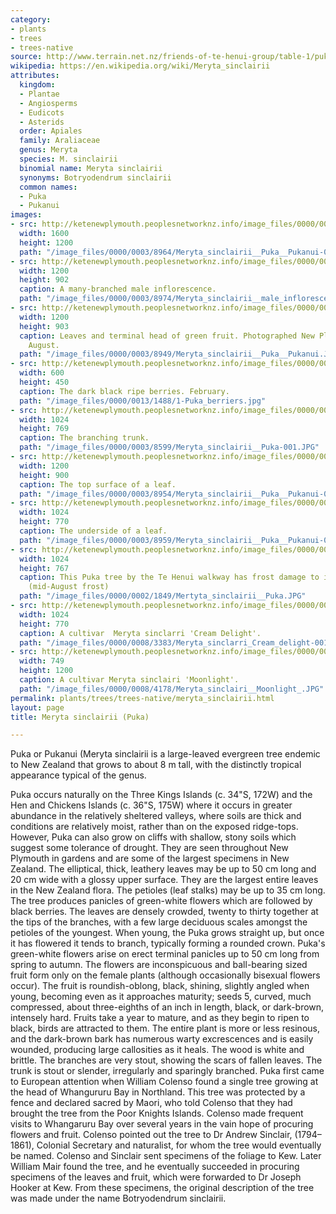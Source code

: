 ```yaml
---
category:
- plants
- trees
- trees-native
source: http://www.terrain.net.nz/friends-of-te-henui-group/table-1/puka-meryta-sinclairii.html
wikipedia: https://en.wikipedia.org/wiki/Meryta_sinclairii
attributes:
  kingdom:
  - Plantae
  - Angiosperms
  - Eudicots
  - Asterids
  order: Apiales
  family: Araliaceae
  genus: Meryta
  species: M. sinclairii
  binomial name: Meryta sinclairii
  synonyms: Botryodendrum sinclairii
  common names:
  - Puka
  - Pukanui
images:
- src: http://ketenewplymouth.peoplesnetworknz.info/image_files/0000/0003/8964/Meryta_sinclairii__Puka__Pukanui-009.JPG
  width: 1600
  height: 1200
  path: "/image_files/0000/0003/8964/Meryta_sinclairii__Puka__Pukanui-009.JPG"
- src: http://ketenewplymouth.peoplesnetworknz.info/image_files/0000/0003/8974/Meryta_sinclairii__male_inflorescence.JPG
  width: 1200
  height: 902
  caption: A many-branched male inflorescence.
  path: "/image_files/0000/0003/8974/Meryta_sinclairii__male_inflorescence.JPG"
- src: http://ketenewplymouth.peoplesnetworknz.info/image_files/0000/0003/8949/Meryta_sinclairii__Puka__Pukanui.JPG
  width: 1200
  height: 903
  caption: Leaves and terminal head of green fruit. Photographed New Plymouth 20th
    August.
  path: "/image_files/0000/0003/8949/Meryta_sinclairii__Puka__Pukanui.JPG"
- src: http://ketenewplymouth.peoplesnetworknz.info/image_files/0000/0013/1488/1-Puka_berriers.jpg
  width: 600
  height: 450
  caption: The dark black ripe berries. February.
  path: "/image_files/0000/0013/1488/1-Puka_berriers.jpg"
- src: http://ketenewplymouth.peoplesnetworknz.info/image_files/0000/0003/8599/Meryta_sinclairii__Puka-001.JPG
  width: 1024
  height: 769
  caption: The branching trunk.
  path: "/image_files/0000/0003/8599/Meryta_sinclairii__Puka-001.JPG"
- src: http://ketenewplymouth.peoplesnetworknz.info/image_files/0000/0003/8954/Meryta_sinclairii__Puka__Pukanui-001.JPG
  width: 1200
  height: 900
  caption: The top surface of a leaf.
  path: "/image_files/0000/0003/8954/Meryta_sinclairii__Puka__Pukanui-001.JPG"
- src: http://ketenewplymouth.peoplesnetworknz.info/image_files/0000/0003/8959/Meryta_sinclairii__Puka__Pukanui-003.JPG
  width: 1024
  height: 770
  caption: The underside of a leaf.
  path: "/image_files/0000/0003/8959/Meryta_sinclairii__Puka__Pukanui-003.JPG"
- src: http://ketenewplymouth.peoplesnetworknz.info/image_files/0000/0002/1849/Mertyta_sinclairii__Puka.JPG
  width: 1024
  height: 767
  caption: This Puka tree by the Te Henui walkway has frost damage to its leaves.
    (mid-August frost)
  path: "/image_files/0000/0002/1849/Mertyta_sinclairii__Puka.JPG"
- src: http://ketenewplymouth.peoplesnetworknz.info/image_files/0000/0008/3383/Meryta_sinclarri_Cream_delight-001.JPG
  width: 1024
  height: 770
  caption: A cultivar  Meryta sinclarri 'Cream Delight'.
  path: "/image_files/0000/0008/3383/Meryta_sinclarri_Cream_delight-001.JPG"
- src: http://ketenewplymouth.peoplesnetworknz.info/image_files/0000/0008/4178/Meryta_sinclairi__Moonlight_.JPG
  width: 749
  height: 1200
  caption: A cultivar Meryta sinclairi 'Moonlight'.
  path: "/image_files/0000/0008/4178/Meryta_sinclairi__Moonlight_.JPG"
permalink: plants/trees/trees-native/meryta_sinclairii.html
layout: page
title: Meryta sinclairii (Puka)

---
```

Puka or Pukanui (Meryta sinclairii is a large-leaved evergreen tree endemic to New Zealand that grows to about 8 m tall, with the distinctly tropical appearance typical of the genus.

Puka occurs naturally on the Three Kings Islands (c. 34"S, 172W) and the Hen and Chickens Islands (c. 36"S, 175W) where it occurs in greater abundance in the relatively sheltered valleys, where soils are thick and conditions are relatively moist, rather than on the exposed ridge-tops. However, Puka can also grow on cliffs with shallow, stony soils which suggest some tolerance of drought. They are seen throughout New Plymouth in gardens and are some of the largest specimens in New Zealand.
The elliptical, thick, leathery leaves may be up to 50 cm long and 20 cm wide with a glossy upper surface. They are the largest entire leaves in the New Zealand flora. The petioles (leaf stalks) may be up to 35 cm long. The tree produces panicles of green-white flowers which are followed by black berries. The leaves are densely crowded, twenty to thirty together at the tips of the branches, with a few large deciduous scales amongst the petioles of the youngest.
When young, the Puka grows straight up, but once it has flowered it tends to branch, typically forming a rounded crown. Puka's green-white flowers arise on erect terminal panicles up to 50 cm long from spring to autumn. The flowers are inconspicuous and ball-bearing sized fruit form only on the female plants (although occasionally bisexual flowers occur). The fruit is roundish-oblong, black, shining, slightly angled when young, becoming even as it approaches maturity; seeds 5, curved, much compressed, about three-eighths of an inch in length, black, or dark-brown, intensely hard. Fruits take a year to mature, and as they begin to ripen to black, birds are attracted to them.
The entire plant is more or less resinous, and the dark-brown bark has numerous warty excrescences and is easily wounded, producing large callosities as it heals. The wood is white and brittle. The branches are very stout, showing the scars of fallen leaves. The trunk is stout or slender, irregularly and sparingly branched.
Puka first came to European attention when William Colenso found a single tree growing at the head of Whangururu Bay in Northland. This tree was protected by a fence and declared sacred by Maori, who told Colenso that they had brought the tree from the Poor Knights Islands. Colenso made frequent visits to Whangaruru Bay over several years in the vain hope of procuring flowers and fruit. Colenso pointed out the tree to Dr Andrew Sinclair, (1794–1861), Colonial Secretary and naturalist, for whom the tree would eventually be named. Colenso and Sinclair sent specimens of the foliage to Kew. Later William Mair found the tree, and he eventually succeeded in procuring specimens of the leaves and fruit, which were forwarded to Dr Joseph Hooker at Kew. From these specimens, the original description of the tree was made under the name Botryodendrum sinclairii.
